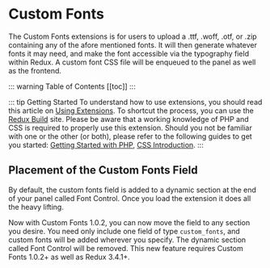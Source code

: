 # Custom Fonts <Badge text="field" type="warn"/>

The Custom Fonts extensions is for users to upload a .ttf, .woff, .otf, or .zip containing any of the afore mentioned 
fonts. It will then generate whatever fonts it may need, and make the font accessible via the typography field within 
Redux. A custom font CSS file will be enqueued to the panel as well as the frontend.

::: warning Table of Contents
[[toc]]
:::

::: tip Getting Started
To understand how to use extensions, you should read this article on [Using Extensions](../guides/basics/using-extensions.md).
 To shortcut the process, you can use the [Redux Build](http://build.redux.io/) site. Please be aware that a working 
 knowledge of PHP and CSS is required to properly use this extension. Should you not be familiar with one or the other 
 (or both), please refer to the following guides to get you started: 
 [Getting Started with PHP](http://www.php.net/manual/en/tutorial.php), 
 [CSS Introduction](http://www.w3schools.com/css/css_intro.asp).
:::

## Placement of the Custom Fonts Field
By default, the custom fonts field is added to a dynamic section at the end of your panel called Font Control. Once you 
load the extension it does all the heavy lifting.

Now with Custom Fonts 1.0.2, you can now move the field to any section you desire. You need only include one field of 
type `custom_fonts`, and custom fonts will be added wherever you specify. The dynamic section called Font Control will 
be removed. This new feature requires Custom Fonts 1.0.2+ as well as Redux 3.4.1+.
